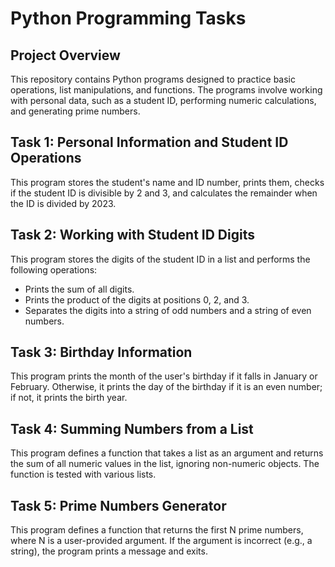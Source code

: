 # Python Programming Tasks

## Project Overview
This repository contains Python programs designed to practice basic operations, list manipulations, and functions. The programs involve working with personal data, such as a student ID, performing numeric calculations, and generating prime numbers.

## Task 1: Personal Information and Student ID Operations
This program stores the student's name and ID number, prints them, checks if the student ID is divisible by 2 and 3, and calculates the remainder when the ID is divided by 2023.

## Task 2: Working with Student ID Digits
This program stores the digits of the student ID in a list and performs the following operations:
- Prints the sum of all digits.
- Prints the product of the digits at positions 0, 2, and 3.
- Separates the digits into a string of odd numbers and a string of even numbers.

## Task 3: Birthday Information
This program prints the month of the user's birthday if it falls in January or February. Otherwise, it prints the day of the birthday if it is an even number; if not, it prints the birth year.

## Task 4: Summing Numbers from a List
This program defines a function that takes a list as an argument and returns the sum of all numeric values in the list, ignoring non-numeric objects. The function is tested with various lists.

## Task 5: Prime Numbers Generator
This program defines a function that returns the first N prime numbers, where N is a user-provided argument. If the argument is incorrect (e.g., a string), the program prints a message and exits.
